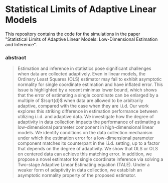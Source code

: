 # Statistical Limits of Adaptive Linear Models

This repository contains the code for the simulations in the paper "Statistical Limits of Adaptive Linear Models: Low-Dimensional Estimation and Inference". 



### abstract
>Estimation and inference in statistics pose significant challenges when data are collected adaptively. Even in linear models, the Ordinary Least Squares (OLS) estimator may fail to exhibit asymptotic normality for single coordinate estimation and have inflated error. This issue is highlighted by a recent minimax lower bound, which shows that the error of estimating a single coordinate can be enlarged by a multiple of $\sqrt{d}$ when data are allowed to be arbitrarily adaptive, compared with the case when they are i.i.d. Our work explores this striking difference in estimation performance between utilizing i.i.d. and adaptive data. We investigate how the degree of adaptivity in data collection impacts the performance of estimating a low-dimensional parameter component in high-dimensional linear models. We identify conditions on the data collection mechanism under which the estimation error for a low-dimensional parameter component matches its counterpart in the i.i.d. setting, up to a factor that depends on the degree of adaptivity. We show that OLS or OLS on centered data can achieve this matching error. In addition, we propose a novel estimator for single coordinate inference via solving a Two-stage Adaptive Linear Estimating equation (TALE). Under a weaker form of adaptivity in data collection, we establish an asymptotic normality property of the proposed estimator.

